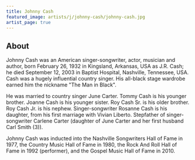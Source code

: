 ```yaml
---
title: Johnny Cash
featured_image: artists/j/johnny-cash/johnny-cash.jpg
artist_page: true
---
```

## About

Johnny Cash was an American singer-songwriter, actor, musician and author, born February 26, 1932 in Kingsland, Arkansas, USA as J.R. Cash; he died September 12, 2003 in Baptist Hospital, Nashville, Tennessee, USA. Cash was a hugely influential country singer. His all-black stage wardrobe earned him the nickname "The Man in Black".

He was married to country singer June Carter. Tommy Cash is his younger brother. Joanne Cash is his younger sister. Roy Cash Sr. is his older brother. Roy Cash Jr. is his nephew. Singer-songwriter Rosanne Cash is his daughter, from his first marriage with Vivian Liberto. Stepfather of singer-songwriter Carlene Carter (daughter of June Carter and her first husband Carl Smith (3)).

Johnny Cash was inducted into the Nashville Songwriters Hall of Fame in 1977, the Country Music Hall of Fame in 1980, the Rock And Roll Hall of Fame in 1992 (performer), and the Gospel Music Hall of Fame in 2010.

